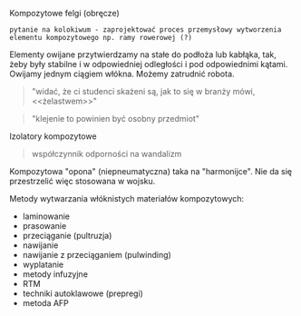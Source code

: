 Kompozytowe felgi (obręcze)

`pytanie na kolokiwum - zaprojektować proces przemysłowy wytworzenia elementu kompozytowego np. ramy rowerowej (?)`

Elementy owijane przytwierdzamy na stałe do podłoża lub kabłąka, tak, żeby były stabilne i w odpowiedniej odległości i pod odpowiednimi kątami. Owijamy jednym ciągiem włókna. Możemy zatrudnić robota. 

> "widać, że ci studenci skażeni są, jak to się w branży mówi, <<żelastwem>>"

> "klejenie to powinien być osobny przedmiot"

Izolatory kompozytowe 

> współczynnik odporności na wandalizm

Kompozytowa "opona" (niepneumatyczna) taka na "harmonijce". Nie da się przestrzelić więc stosowana w wojsku.

Metody wytwarzania włóknistych materiałów kompozytowych:

- laminowanie
- prasowanie
- przeciąganie (pultruzja)
- nawijanie
- nawijanie z przeciąganiem (pulwinding)
- wyplatanie
- metody infuzyjne
- RTM
- techniki autoklawowe (prepregi)
- metoda AFP
